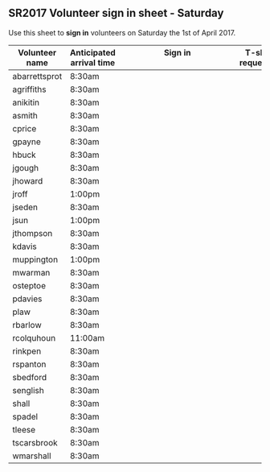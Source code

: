 ## SR2017 Volunteer sign in sheet - Saturday
Use this sheet to **sign in** volunteers on Saturday the 1st of April 2017.

| Volunteer name | Anticipated arrival time | Sign in  &nbsp;&nbsp;&nbsp;&nbsp;&nbsp;&nbsp;&nbsp;&nbsp;&nbsp;&nbsp;&nbsp;&nbsp;&nbsp;&nbsp;&nbsp;&nbsp;&nbsp;&nbsp;&nbsp;&nbsp;&nbsp;&nbsp;&nbsp;&nbsp;&nbsp;&nbsp;&nbsp;&nbsp;&nbsp;&nbsp;&nbsp;&nbsp;&nbsp;&nbsp;&nbsp;&nbsp;&nbsp;&nbsp;&nbsp;&nbsp;&nbsp;&nbsp;&nbsp;&nbsp;&nbsp;&nbsp;&nbsp;&nbsp;&nbsp;&nbsp; | T-shirt requested |
| --------- | ------- | -------- | ------- |
| abarrettsprot | 8:30am | | |
| agriffiths | 8:30am | | |
| anikitin | 8:30am | | |
| asmith | 8:30am | | |
| cprice | 8:30am | | |
| gpayne | 8:30am | | |
| hbuck | 8:30am | | |
| jgough | 8:30am | 
| jhoward | 8:30am | | |
| jroff | 1:00pm | | |
| jseden | 8:30am | | |
| jsun | 1:00pm | | |
| jthompson | 8:30am | | |
| kdavis | 8:30am | | |
| muppington | 1:00pm | | |
| mwarman | 8:30am | | |
| osteptoe | 8:30am | | |
| pdavies | 8:30am | | |
| plaw | 8:30am | | |
| rbarlow | 8:30am | | |
| rcolquhoun | 11:00am | | |
| rinkpen | 8:30am | | |
| rspanton | 8:30am | | |
| sbedford | 8:30am | | |
| senglish | 8:30am | | |
| shall | 8:30am | | |
| spadel | 8:30am | | |
| tleese | 8:30am | | |
| tscarsbrook | 8:30am | | |
| wmarshall | 8:30am | | |